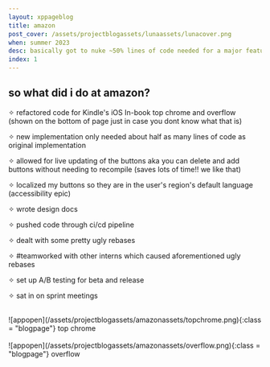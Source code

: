 ```yaml
---
layout: xppageblog
title: amazon
post_cover: /assets/projectblogassets/lunaassets/lunacover.png
when: summer 2023
desc: basically got to nuke ~50% lines of code needed for a major feature in the iOS Kindle app
index: 1
---
```


<h2>so what did i do at amazon?</h2>

✧ refactored code for Kindle's iOS In-book top chrome and overflow (shown on the bottom of page just in case you dont know what that is)<br>

✧ new implementation only needed about half as many lines of code as original implementation <br>

✧ allowed for live updating of the buttons aka you can delete and add buttons without needing to recompile (saves lots of time!! we like that)<br>

✧ localized my buttons so they are in the user's region's default language (accessibility epic)<br>

✧ wrote design docs<br>

✧ pushed code through ci/cd pipeline<br>

✧ dealt with some pretty ugly rebases<br>

✧ #teamworked with other interns which caused aforementioned ugly rebases<br>

✧ set up A/B testing for beta and release<br>

✧ sat in on sprint meetings<br>

<br>
![appopen](/assets/projectblogassets/amazonassets/topchrome.png){:class = "blogpage"}
top chrome
<br><br>
![appopen](/assets/projectblogassets/amazonassets/overflow.png){:class = "blogpage"}
overflow
